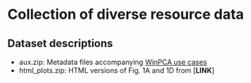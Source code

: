 # Collection of diverse resource data

## Dataset descriptions

- aux.zip: Metadata files accompanying [WinPCA use cases](https://github.com/MoritzBlumer/winpca/wiki/4--%7C--More-use-cases)
- html_plots.zip: HTML versions of Fig. 1A and 1D from [**LINK**]
